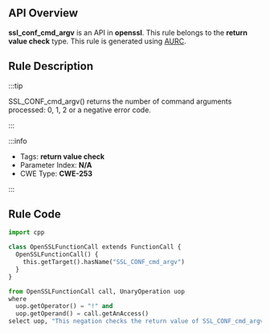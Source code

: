 ---
---


## API Overview
**ssl_conf_cmd_argv** is an API in **openssl**. This rule belongs to the **return value check** type. This rule is generated using [AURC](../../tools/AURC).
## Rule Description

:::tip

SSL_CONF_cmd_argv() returns the number of command arguments processed: 0, 1, 2 or a negative error code.

:::

:::info

- Tags: **return value check**
- Parameter Index: **N/A**
- CWE Type: **CWE-253**

:::

## Rule Code
```python
import cpp

class OpenSSLFunctionCall extends FunctionCall {
  OpenSSLFunctionCall() {
    this.getTarget().hasName("SSL_CONF_cmd_argv")
  }
}

from OpenSSLFunctionCall call, UnaryOperation uop
where
  uop.getOperator() = "!" and
  uop.getOperand() = call.getAnAccess()
select uop, "This negation checks the return value of SSL_CONF_cmd_argv."
```